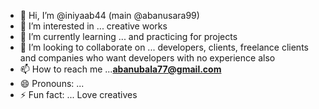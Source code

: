 - 👋 Hi, I’m @iniyaab44 (main @abanusara99)
- 👀 I’m interested in ... creative works
- 🌱 I’m currently learning ... and practicing for projects
- 💞️ I’m looking to collaborate on ... developers, clients, freelance clients  and companies who want developers with no experience also
- 📫 How to reach me ...**abanubala77@gmail.com**
- 😄 Pronouns: ...
- ⚡ Fun fact: ... Love creatives

<!---
iniyaab44/iniyaab44 is a ✨ special ✨ repository because its `README.md` (this file) appears on your GitHub profile.
You can click the Preview link to take a look at your changes.
--->

